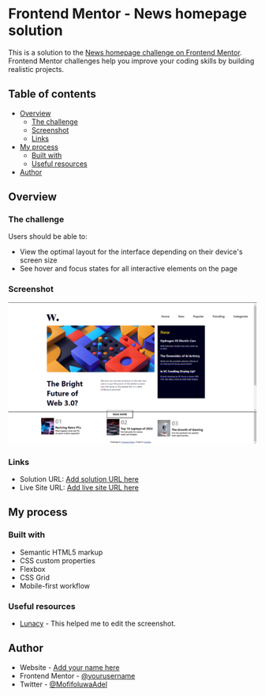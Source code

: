 # Frontend Mentor - News homepage solution

This is a solution to the [News homepage challenge on Frontend Mentor](https://www.frontendmentor.io/challenges/news-homepage-H6SWTa1MFl). Frontend Mentor challenges help you improve your coding skills by building realistic projects. 

## Table of contents

- [Overview](#overview)
  - [The challenge](#the-challenge)
  - [Screenshot](#screenshot)
  - [Links](#links)
- [My process](#my-process)
  - [Built with](#built-with)
  - [Useful resources](#useful-resources)
- [Author](#author)


## Overview

### The challenge

Users should be able to:

- View the optimal layout for the interface depending on their device's screen size
- See hover and focus states for all interactive elements on the page

### Screenshot

![A screenshot of the finished product](./Group.png)


### Links

- Solution URL: [Add solution URL here](https://mofifoluwa-ade.github.io/News-Homepage/)
- Live Site URL: [Add live site URL here](https://mofifoluwa-ade.github.io/News-Homepage/)

## My process

### Built with

- Semantic HTML5 markup
- CSS custom properties
- Flexbox
- CSS Grid
- Mobile-first workflow




### Useful resources
- [Lunacy](https://www.Lunacy.com) - This helped me to edit the screenshot. 




## Author

- Website - [Add your name here](https://mofifoluwa-ade.github.io)
- Frontend Mentor - [@yourusername](https://www.frontendmentor.io/profile/Mofifoluwa-ade)
- Twitter - [@MofifoluwaAdel](https://twitter.com/MofifoluwaAdel)



